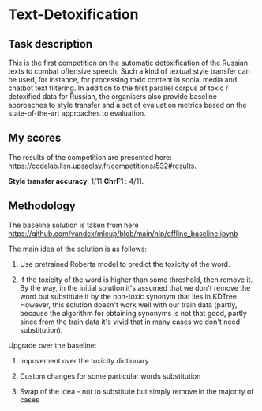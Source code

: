 # Text-Detoxification

## Task description

This is the first competition on the automatic detoxification of the Russian texts to combat offensive speech. Such a kind of textual style transfer can be used, for instance, for processing toxic content in social media and chatbot text filtering. In addition to the first parallel corpus of toxic / detoxified data for Russian, the organisers also provide baseline approaches to style transfer and a set of evaluation metrics based on the state-of-the-art approaches to evaluation.

## My scores

The results of the competition are presented here: https://codalab.lisn.upsaclay.fr/competitions/532#results.

**Style transfer accuracy**: 1/11
**ChrF1** : 4/11.


## Methodology

The baseline solution is taken from here https://github.com/yandex/mlcup/blob/main/nlp/offline_baseline.ipynb

The main idea of the solution is as follows:

1) Use pretrained Roberta model to predict the toxicity of the word.

2) If the toxicity of the word is higher than some threshold, then remove it. By the way, in the initial solution it's assumed that we don't remove the word but substitute it by the non-toxic synonym that lies in KDTree. However, this solution doesn't work well with our train data (partly, because the algorithm for obtaining synonyms is not that good, partly since from the train data it's vivid that in many cases we don't need substitution).

Upgrade over the baseline:

1) Impovement over the toxicity dictionary

2) Custom changes for some particular words substitution

3) Swap of the idea - not to substitute but simply remove in the majority of cases
